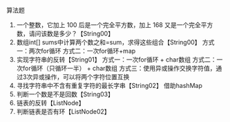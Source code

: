 算法题
1. 一个整数，它加上 100 后是一个完全平方数，加上 168 又是一个完全平方数，请问该数是多少？【String00】
2. 数组int[] sums中计算两个数之和=sum，求得这些组合【String00】
   方式一：两次for循环
   方式二：一次for循环+map
3. 实现字符串的反转【String01】
   方式一：一次for循环 + char数组
   方式二：一次for循环（只循环一半） + char数组
   方式三：使用异或操作交换字符值，通过3次异或操作，可以将两个字符位置互换
4. 寻找字符串中不含有重复字符的最长字串【String02】
   借助hashMap
5. 判断一个数是不是回数【String03】
6. 链表的反转【ListNode】
7. 判断链表是否有环【ListNode02】